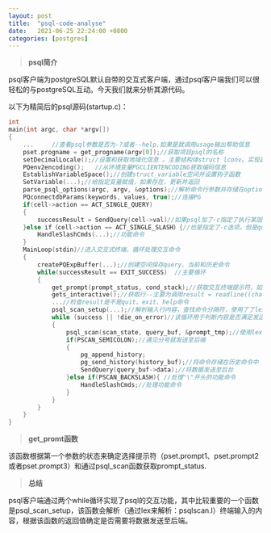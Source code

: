 ```yaml
---
layout:	post
title:	"psql-code-analyse"
date:	2021-06-25 22:24:00 +0800
categories:	[postgres]
---
```


> **psql简介**

psql客户端为postgreSQL默认自带的交互式客户端，通过psql客户端我们可以很轻松的与postgreSQL互动。今天我们就来分析其源代码。

以下为精简后的psql源码(startup.c)：

```c
int
main(int argc, char *argv[])
{
    ...		//查看psql参数是否为-?或者--help,如果是就调用usage输出帮助信息
    pset.progname = get_progname(argv[0]);//获取项目psql的名称
    setDecimalLocale();//设置和获取地域化信息 。主要结构体struct lconv。实现函数 extlconv = localeconv()
    PQenv2encoding();	//从环境变量PGCLIENTENCODING获取编码信息
    EstablishVariableSpace();//创建struct_variable空间并设置钩子函数
    SetVariable(...);//给指定变量赋值，如果存在，更新并返回
    parse_psql_options(argc, argv, &options);//解析命令行参数并存储在options中
    PQconnectdbParams(keywords, values, true);//连接PG
    if(cell->action == ACT_SINGLE_QUERY)
    {
        successResult = SendQuery(cell->val)//如果psql加了-c指定了执行某固定query则直接在这里发送至后台
    }else if（cell->action == ACT_SINGLE_SLASH）{//也是指定了-c选项，但是query是以“\\”开头
        HandleSlashCmds(...);//功能命令
    }
    MainLoop(stdin)//进入交互式终端，循环处理交互命令
    {
        createPQExpBuffer(...);//创建空间保存query、当前和历史命令
        while(successResult == EXIT_SUCCESS)  //主要循环
        {
            get_prompt(prompt_status, cond_stack);//获取交互终端提示符，如字符串“postgres=#“
            gets_interactive();//获取行--主要为调用result = readline((char *) prompt),注意result返回的不包含提示符，值获取输入行内容
            ...//检查result是不是quit、exit、help命令
            psql_scan_setup(...);//解析输入行内容，查找命令分隔符，使用了了lex技术
            while (success || !die_on_error)//该循环用于判断内容是否满足发送条件
            {
                psql_scan(scan_state, query_buf, &prompt_tmp);//使用lex分析解析行，返回状态（PSCAN_SEMICOLON、,PSCAN_EOL等）
                if(PSCAN_SEMICOLON);//遇见分号就发送至后端
                {
                    pg_append_history;
                    pg_send_history(history_buf);//将命令存储在历史命令中
                    SendQuery(query_buf->data);//将数据发送至后台
                }else if(PSCAN_BACKSLASH){ //处理"\"开头的功能命令
                    HandleSlashCmds;//处理功能命令
                }
            }
        }
    }
}
```

> **get_promt函数**

该函数根据第一个参数的状态来确定选择提示符（pset.prompt1、pset.prompt2或者pset.prompt3）和通过psql_scan函数获取prompt_status.

> **总结**

psql客户端通过两个while循环实现了psql的交互功能，其中比较重要的一个函数是psql_scan_setup，该函数会解析（通过lex来解析：psqlscan.l）终端输入的内容，根据该函数的返回值确定是否需要将数据发送至后端。

